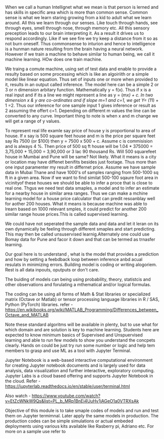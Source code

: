 When we call a human Intellignet what we mean is that person is lerned and has skills in specific area which is more than common sense.
Common sense is what we learn staring growing from a kid to adult what we learn around. All this we learn through our senses.
Like touch through hands, see through eyes, smell through nose, through memory etc. All this sensory preception leads to our brain interpreting it.
As a result it drives us to respond accordingly. Like if we see fire we try keep a distance from it so as not burn oneself.
Thus commonsense to inturion and hence to intelligence is a hunman nature resulting from the brain having a neural network.
However if we train a machine to behave similar to human being, we call it machine learning. HOw does one train machine. 

We traing a comute machine,  using set of test data and enable to provide a resulty based on some 
processing which is like an algoiriith or a simple model like linear equation. Thus set of inputs one or more when provided to it,
results in an output called inference. The model here can be a simple 2 or 3 or n dimension arbitary function. Mathematically y = f(x).
Thus if x is a real input and if its a line we might represent a line as y = (m*x) + c. In two dimension x  & y are co-ordinates and if slope m=1 and c=1,
we get Y= (1*1) + 1 =2. Thus our inference for one sample input 1 gives inference or result as 2 assuming the offert c=1. Depending on different
m values the  line can be converted to any curve. Important thing to note is when x and m change we will get a range of y values.

To represent real life examle say price of house y is proportional to area of house. If x say is 500 square feet house and m is the price 
per square feet say Rs 7500 (or $100) then y = 7500 x 500 + c. Assume c is commisision and is always 4 %. Then price of 500 sq ft house
will be 1.04 * 375000  = 3,75,000 +  15,000 = 3,90,000 or 3 lac 90 thousand Rs. Will 500 squarefeet house in Mumbai and Pune will be same? Not likely.
What it means is a city or location may have diffenet benifits besides just footage. Thus more than one input paramenter my result in differnet price.
Assume we have sample data in Mubai Thane and have 1000's of samples ranging from 500-1000 sq ft in a given area. 
Now if we want to find similat 500-100 sqaure foot area in vicinityof these houses we should be able to infer a proce that is close to real one.
Thgus we need test data smaples, a model and to infer an estimate for a nearby house in similar area ranges. Thus we can make a mchine learning
model for a house price calculator that can predit resoanblay well for aother 200 houses. What it means is because machine was able to lrearn based on
1000 relevant smples, it could predict for another 200 similar range house prices.This is called supervised learning. 

We could have not seperated the sample data and data and let it leran on its own dynamically be feeling through different smaples and start predicting.
This may then be called unsuservised learnig.Alternately one could use Bomay data for Pune and facor it down and that can be termed as trnasfer learning.

Our goal here is to understand , what is the model that provides a prediction and how by setting a feebdback loop between inference anbd acual resulats
in minimizing errors. Building model is coding or writing alogoriem. Rest is all data inpouts, oputputs or don't care.

The buiding of models can being using probability, theory, statistcis and other observations and forulating a mthematical and/or logical formulas.

The coding can be using all forms of Math & Stat libraries or specialized matrix (Octave or Matlab)  or tensor processing language libraries in
R / SAS, Python (PyTorch) libraries. refer - https://en.wikibooks.org/wiki/MATLAB_Programming/Differences_between_Octave_and_MATLAB 

Note these standard algoritms will be available in plenty, but to use what for which domain and are solution is key to machine learning.
Students here are expected to know minimum basics of Supervised and Unspuervised learning and able to run few models to show you understand
the concpets clearly. Hands on could be just try run some number or logic and help tem members to grasp and use ML as a tool with Jupyter Terminal.

Jupyter Notebook is a web-based interactive computational environment for creating Jupyter notebook documents
and is largely used for data analysis, data visualization and further interactive, exploratory computing. 
Jupyter Labs is a cloud based offering and supports Jupyter Notebook in the cloud.
Refer - https://jupyterlab.readthedocs.io/en/stable/user/terminal.html

Also watch - https://www.youtube.com/watch?v=EtZcWNkW9Qs&list=PL_b_MRp1BnEj4UuHv1jAGeO1a0VTRXsAk

Objective of this module is to take smaple codes of models and run and test them on Jupyter termimnal. Later apply the same models in production.
The production codes can be simple simulations or actual embeded deployments using various kits available like Rasberry pi, Adriano etc.
For more on a sample use refer to 


